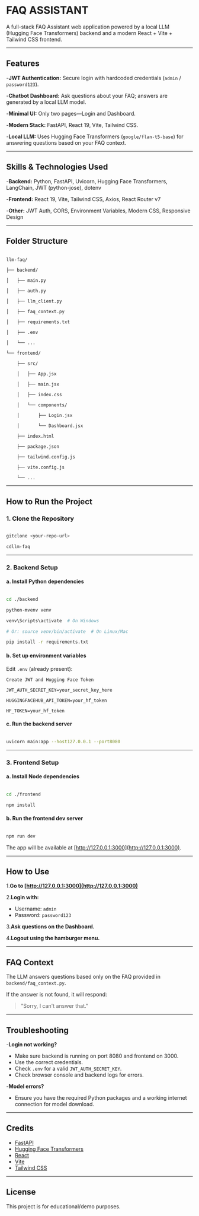 # FAQ ASSISTANT

A full-stack FAQ Assistant web application powered by a local LLM (Hugging Face Transformers) backend and a modern React + Vite + Tailwind CSS frontend.

---

## Features

-**JWT Authentication:** Secure login with hardcoded credentials (`admin` / `password123`).

-**Chatbot Dashboard:** Ask questions about your FAQ; answers are generated by a local LLM model.

-**Minimal UI:** Only two pages—Login and Dashboard.

-**Modern Stack:** FastAPI, React 19, Vite, Tailwind CSS.

-**Local LLM:** Uses Hugging Face Transformers (`google/flan-t5-base`) for answering questions based on your FAQ context.

---

## Skills & Technologies Used

-**Backend:** Python, FastAPI, Uvicorn, Hugging Face Transformers, LangChain, JWT (python-jose), dotenv

-**Frontend:** React 19, Vite, Tailwind CSS, Axios, React Router v7

-**Other:** JWT Auth, CORS, Environment Variables, Modern CSS, Responsive Design

---

## Folder Structure

```

llm-faq/

├── backend/

│   ├── main.py

│   ├── auth.py

│   ├── llm_client.py

│   ├── faq_context.py

│   ├── requirements.txt

│   ├── .env

│   └── ...

└── frontend/

    ├── src/

    │   ├── App.jsx

    │   ├── main.jsx

    │   ├── index.css

    │   └── components/

    │       ├── Login.jsx

    │       └── Dashboard.jsx

    ├── index.html

    ├── package.json

    ├── tailwind.config.js

    ├── vite.config.js

    └── ...

```

---

## How to Run the Project

### 1. **Clone the Repository**

```sh

gitclone <your-repo-url>

cdllm-faq

```

---

### 2. **Backend Setup**

#### a. Install Python dependencies

```sh

cd ./backend

python-mvenv venv

venv\Scripts\activate  # On Windows

# Or: source venv/bin/activate  # On Linux/Mac

pip install -r requirements.txt

```

#### b. Set up environment variables

Edit `.env` (already present):

```
Create JWT and Hugging Face Token

JWT_AUTH_SECRET_KEY=your_secret_key_here

HUGGINGFACEHUB_API_TOKEN=your_hf_token

HF_TOKEN=your_hf_token

```

#### c. Run the backend server

```sh

uvicorn main:app --host127.0.0.1 --port8080

```

---

### 3. **Frontend Setup**

#### a. Install Node dependencies

```sh

cd ./frontend

npm install

```

#### b. Run the frontend dev server

```sh

npm run dev

```

The app will be available at [http://127.0.0.1:3000](http://127.0.0.1:3000).

---

## How to Use

1.**Go to [http://127.0.0.1:3000](http://127.0.0.1:3000)**

2.**Login with:**

- Username: `admin`
- Password: `password123`

3.**Ask questions on the Dashboard.**

4.**Logout using the hamburger menu.**

---

## FAQ Context

The LLM answers questions based only on the FAQ provided in `backend/faq_context.py`.

If the answer is not found, it will respond:

> "Sorry, I can't answer that."

---

## Troubleshooting

-**Login not working?**

- Make sure backend is running on port 8080 and frontend on 3000.
- Use the correct credentials.
- Check `.env` for a valid `JWT_AUTH_SECRET_KEY`.
- Check browser console and backend logs for errors.

-**Model errors?**

- Ensure you have the required Python packages and a working internet connection for model download.

---

## Credits

- [FastAPI](https://fastapi.tiangolo.com/)
- [Hugging Face Transformers](https://huggingface.co/docs/transformers/index)
- [React](https://react.dev/)
- [Vite](https://vitejs.dev/)
- [Tailwind CSS](https://tailwindcss.com/)

---

## License

This project is for educational/demo purposes.
